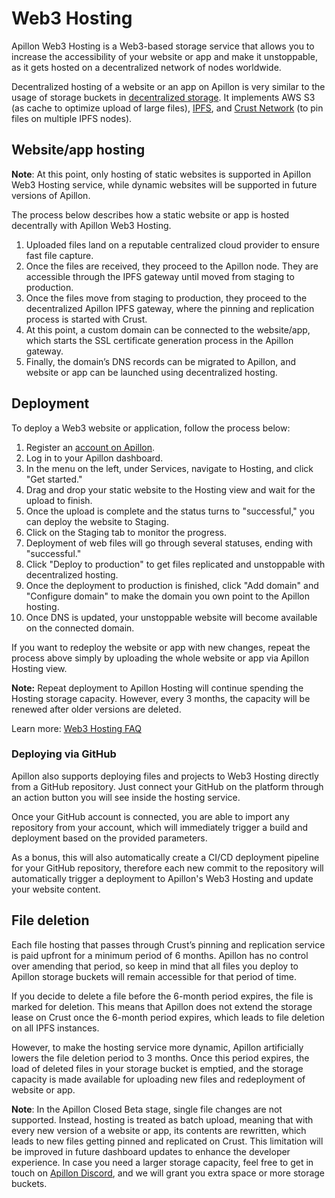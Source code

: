 # Web3 Hosting

Apillon Web3 Hosting is a Web3-based storage service that allows you to increase the accessibility of your website or app and make it unstoppable, as it gets hosted on a decentralized network of nodes worldwide.

Decentralized hosting of a website or an app on Apillon is very similar to the usage of storage buckets in [decentralized storage](/web3-services/1-good-to-know.html#web3-storage). It implements AWS S3 (as cache to optimize upload of large files), [IPFS](https://ipfs.tech/), and [Crust Network](https://crust.network/) (to pin files on multiple IPFS nodes).

## Website/app hosting

**Note**: At this point, only hosting of static websites is supported in Apillon Web3 Hosting service, while dynamic websites will be supported in future versions of Apillon.

The process below describes how a static website or app is hosted decentrally with Apillon Web3 Hosting.

1. Uploaded files land on a reputable centralized cloud provider to ensure fast file capture.
2. Once the files are received, they proceed to the Apillon node. They are accessible through the IPFS gateway until moved from staging to production.
3. Once the files move from staging to production, they proceed to the decentralized Apillon IPFS gateway, where the pinning and replication process is started with Crust.
4. At this point, a custom domain can be connected to the website/app, which starts the SSL certificate generation process in the Apillon gateway.
5. Finally, the domain’s DNS records can be migrated to Apillon, and website or app can be launched using decentralized hosting.

## Deployment

To deploy a Web3 website or application, follow the process below:

1. Register an [account on Apillon](https://app.apillon.io/register).
2. Log in to your Apillon dashboard.
3. In the menu on the left, under Services, navigate to Hosting, and click "Get started."
4. Drag and drop your static website to the Hosting view and wait for the upload to finish.
5. Once the upload is complete and the status turns to "successful," you can deploy the website to Staging.
6. Click on the Staging tab to monitor the progress.
7. Deployment of web files will go through several statuses, ending with "successful."
8. Click "Deploy to production" to get files replicated and unstoppable with decentralized hosting.
9. Once the deployment to production is finished, click "Add domain" and "Configure domain" to make the domain you own point to the Apillon hosting.
10. Once DNS is updated, your unstoppable website will become available on the connected domain.

If you want to redeploy the website or app with new changes, repeat the process above simply by uploading the whole website or app via Apillon Hosting view.

**Note:** Repeat deployment to Apillon Hosting will continue spending the Hosting storage capacity. However, every 3 months, the capacity will be renewed after older versions are deleted.

Learn more: [Web3 Hosting FAQ](https://blog.apillon.io/faq-apillon-web3-hosting-81d5477661e7)

### Deploying via GitHub

Apillon also supports deploying files and projects to Web3 Hosting directly from a GitHub repository. Just connect your GitHub on the platform through an action button you will see inside the hosting service.

Once your GitHub account is connected, you are able to import any repository from your account, which will immediately trigger a build and deployment based on the provided parameters.

As a bonus, this will also automatically create a CI/CD deployment pipeline for your GitHub repository, therefore each new commit to the repository will automatically trigger a deployment to Apillon's Web3 Hosting and update your website content.

## File deletion

Each file hosting that passes through Crust’s pinning and replication service is paid upfront for a minimum period of 6 months. Apillon has no control over amending that period, so keep in mind that all files you deploy to Apillon storage buckets will remain accessible for that period of time.

If you decide to delete a file before the 6-month period expires, the file is marked for deletion. This means that Apillon does not extend the storage lease on Crust once the 6-month period expires, which leads to file deletion on all IPFS instances.

However, to make the hosting service more dynamic, Apillon artificially lowers the file deletion period to 3 months. Once this period expires, the load of deleted files in your storage bucket is emptied, and the storage capacity is made available for uploading new files and redeployment of website or app.

**Note**: In the Apillon Closed Beta stage, single file changes are not supported. Instead, hosting is treated as batch upload, meaning that with every new version of a website or app, its contents are rewritten, which leads to new files getting pinned and replicated on Crust. This limitation will be improved in future dashboard updates to enhance the developer experience. In case you need a larger storage capacity, feel free to get in touch on [Apillon Discord](https://discord.gg/yX3gTw36C4), and we will grant you extra space or more storage buckets.